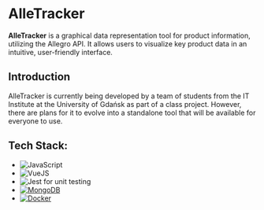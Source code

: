 # AlleTracker
**AlleTracker** is a graphical data representation tool for product information, utilizing the Allegro API. It allows users to visualize key product data in an intuitive, user-friendly interface.
## Introduction
AlleTracker is currently being developed by a team of students from the IT Institute at the University of Gdańsk as part of a class project. However, there are plans for it to evolve into a standalone tool that will be available for everyone to use.

## Tech Stack:
- ![JavaScript](https://img.shields.io/badge/JavaScript-FFD43B?style=flat-square&logo=javascript&logoColor=black) 
- ![VueJS](https://img.shields.io/badge/-Vue.js-4fc08d?style=flat&logo=vuedotjs&logoColor=white) 
- ![Jest](https://img.shields.io/badge/Jest-C21325?style=flat-square&logo=jest&logoColor=white) for unit testing
- [![MongoDB](https://img.shields.io/badge/MongoDB-%234ea94b.svg?logo=mongodb&logoColor=white)](#)
- [![Docker](https://img.shields.io/badge/Docker-2496ED?logo=docker&logoColor=fff)](#)
